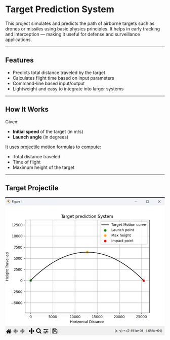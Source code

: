 #  Target Prediction System

This project simulates and predicts the path of airborne targets such as drones or missiles using basic physics principles. It helps in early tracking and interception — making it useful for defense and surveillance applications.

---

##  Features

- Predicts total distance traveled by the target
- Calculates flight time based on input parameters
- Command-line based input/output
- Lightweight and easy to integrate into larger systems

---

##  How It Works

Given:
- **Initial speed** of the target (in m/s)
- **Launch angle** (in degrees)

It uses projectile motion formulas to compute:
- Total distance traveled
- Time of flight
- Maximum height of the target

---

## Target Projectile
![image alt](https://github.com/akhilreddymuthyala/target-prediction-system/blob/b23cdd592b8a968c913b1fdf5defee0f76b84a11/image.png)

